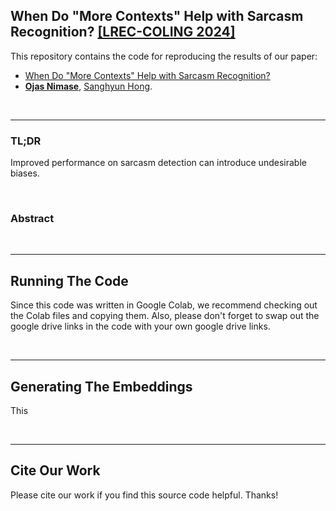 ## When Do "More Contexts" Help with Sarcasm Recognition? [[LREC-COLING 2024]](https://lrec-coling-2024.org/)

This repository contains the code for reproducing the results of our paper:

- [When Do "More Contexts" Help with Sarcasm Recognition?](https://arxiv.org/abs/2310.19152)
- **[Ojas Nimase](mailto:ojasnimase@gmail.com)**, [Sanghyun Hong](https://sanghyun-hong.com).

&nbsp;

----

### TL;DR

Improved performance on sarcasm detection can introduce undesirable biases.

&nbsp;

### Abstract


&nbsp;

----

## Running The Code

Since this code was written in Google Colab, we recommend checking out the Colab files and copying them. Also, please don't forget to swap out the google drive links in the code with your own google drive links.

&nbsp;

----

## Generating The Embeddings

This 

&nbsp;

----

## Cite Our Work

Please cite our work if you find this source code helpful. Thanks!



&nbsp;
